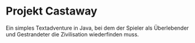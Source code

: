 # Projekt Castaway
Ein simples Textadventure in Java, bei dem der Spieler als Überlebender und Gestrandeter die Zivilisation wiederfinden muss.
